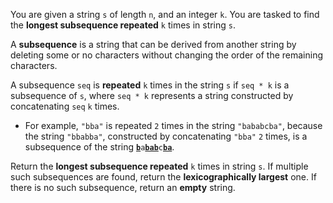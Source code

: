 You are given a string `s` of length `n`, and an integer `k`. You are tasked to find the **longest subsequence repeated** `k` times in string `s`.

A **subsequence** is a string that can be derived from another string by deleting some or no characters without changing the order of the remaining characters.

A subsequence `seq` is **repeated** `k` times in the string `s` if `seq * k` is a subsequence of `s`, where `seq * k` represents a string constructed by concatenating `seq` `k` times.

- For example, `"bba"` is repeated `2` times in the string `"bababcba"`, because the string `"bbabba"`, constructed by concatenating `"bba"` `2` times, is a subsequence of the string <code><b><u>b</u></b>a<b><u>bab</u></b>c<b><u>ba</u></b></code>.

Return the **longest subsequence repeated** `k` times in string `s`. If multiple such subsequences are found, return the **lexicographically largest** one. If there is no such subsequence, return an **empty** string.
